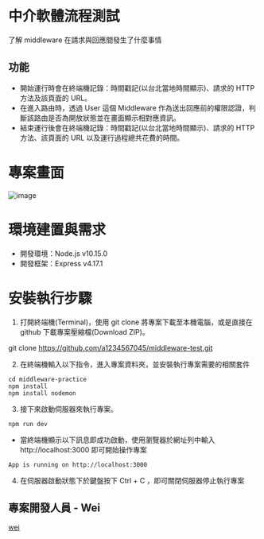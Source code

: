 # 中介軟體流程測試
了解 middleware 在請求與回應間發生了什麼事情

## 功能
* 開始運行時會在終端機記錄：時間戳記(以台北當地時間顯示)、請求的 HTTP 方法及該頁面的 URL。
* 在進入路由時，透過 User 這個 Middleware 作為送出回應前的權限認證，判斷該路由是否為開放狀態並在畫面顯示相對應資訊。
* 結束運行後會在終端機記錄：時間戳記(以台北當地時間顯示)、請求的 HTTP 方法、該頁面的 URL 以及運行過程總共花費的時間。

# 專案畫面

![image](https://github.com/a1234567045/middleware-test/blob/3d99ec95eee082e0beb087dd812bf94feb85d281/middlewaer.png) 

# 環境建置與需求
* 開發環境：Node.js v10.15.0
* 開發框架：Express v4.17.1

# 安裝執行步驟

1. 打開終端機(Terminal)，使用 git clone 將專案下載至本機電腦，或是直接在 github 下載專案壓縮檔(Download ZIP)。

git clone https://github.com/a1234567045/middleware-test.git

2. 在終端機輸入以下指令，進入專案資料夾，並安裝執行專案需要的相關套件
```
cd middleware-practice
npm install
npm install nodemon
```

3. 接下來啟動伺服器來執行專案。
```
npm run dev
```
* 當終端機顯示以下訊息即成功啟動，使用瀏覽器於網址列中輸入 http://localhost:3000 即可開始操作專案
```
App is running on http://localhost:3000
```
4. 在伺服器啟動狀態下於鍵盤按下 Ctrl + C ，即可關閉伺服器停止執行專案

## 專案開發人員 - Wei
[wei](https://github.com/a1234567045/middleware-test)
